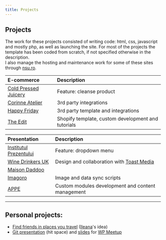 ```yaml
---
title: Projects
---
```


Projects
--------

The work for these projects consisted of writing code: html, css, javascript and mostly php, as well as launching the site. For most of the projects the template has been coded from scratch, if not specified otherwise in the description.
<br/>I also manage the hosting and maintenance work for some of these sites through [nsu.ro](https://nsu.ro).

E-commerce                                                 | Description
:---                                                       | :---
[Cold Pressed Juicery](https://coldpressedjuicery.co/)     | Feature: cleanse product
[Corinne Atelier](https://corinneatelier.ro)               | 3rd party integrations
[Happy Friday](https://happyfriday.ro)                     | 3rd party template and integrations
[The Edit](https://theedit.ro/)                            | Shopify template, custom development and tutorials

Presentation                                               | Description
:---                                                       | :---
[Institutul Prezentului](https://institutulprezentului.ro) | Feature: dropdown menu
[Wine Drinkers UK](https://winedrinkersuk.co.uk/)          | Design and collaboration with [Toast Media](https://toastmedia.co.uk/)
[Maison Daddoo](https://maisondadoo.ro/)                   | 
[Imagoro](https://imagoro.ro)                              | Image and data sync scripts
[APPE](https://appe.ro/)                                   | Custom modules development and content management

---

Personal projects:
---

- [Find friends in places you travel](https://vlad.nastasiu.com/wtg/) ([Ileana](https://www.facebook.com/ileana.ghita)'s idea)
- [Git presentation](https://vlad.nastasiu.com/gwv/) (hit space) and [slides](https://vlad.nastasiu.com/gwv/slides.html) for [WP Meetup](https://www.meetup.com/Bucharest-WordPress-Meetup/)
